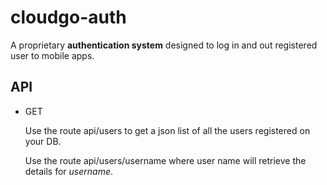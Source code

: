 # cloudgo-auth

A proprietary **authentication system** designed to log in and out registered user to mobile apps.

## API

* GET

  Use the route api/users to get a json list of all the users registered on your DB.

  Use the route api/users/username where user name will retrieve the details for *username*.

